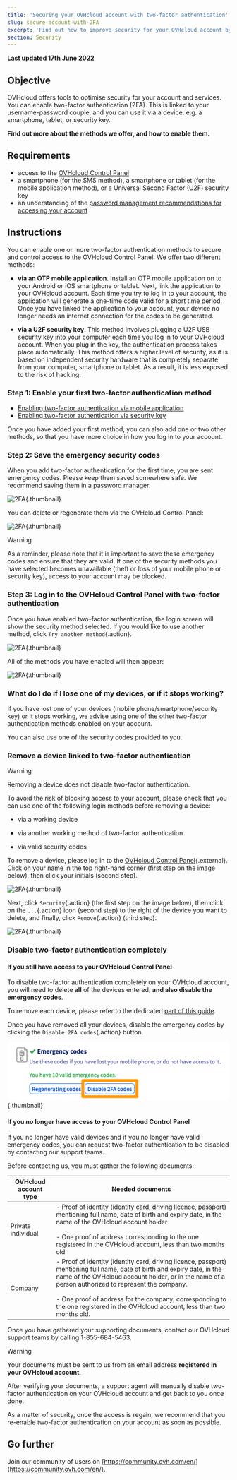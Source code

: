 ```yaml
---
title: 'Securing your OVHcloud account with two-factor authentication'
slug: secure-account-with-2FA
excerpt: 'Find out how to improve security for your OVHcloud account by enabling two-factor authentication'
section: Security
---
```


**Last updated 17th June 2022**

## Objective

OVHcloud offers tools to optimise security for your account and services.
You can enable two-factor authentication (2FA). This is linked to your username-password couple, and you can use it via a device: e.g. a smartphone, tablet, or security key. 

**Find out more about the methods we offer, and how to enable them.**

## Requirements

- access to the [OVHcloud Control Panel](https://ca.ovh.com/auth/?action=gotomanager&from=https://www.ovh.com/ca/en/&ovhSubsidiary=ca)
- a smartphone (for the SMS method), a smartphone or tablet (for the mobile application method), or a Universal Second Factor (U2F) security key
- an understanding of the [password management recommendations for accessing your account](../manage-password/)

## Instructions

You can enable one or more two-factor authentication methods to secure and control access to the OVHcloud Control Panel.
We offer two different methods:

- **via an OTP mobile application**. Install an OTP mobile application on to your Android or iOS smartphone or tablet. Next, link the application to your OVHcloud account. Each time you try to log in to your account, the application will generate a one-time code valid for a short time period.
Once you have linked the application to your account, your device no longer needs an internet connection for the codes to be generated.


- **via a U2F security key**. This method involves plugging a U2F USB security key into your computer each time you log in to your OVHcloud account. When you plug in the key, the authentication process takes place automatically. This method offers a higher level of security, as it is based on independent security hardware that is completely separate from your computer, smartphone or tablet. As a result, it is less exposed to the risk of hacking.

### Step 1: Enable your first two-factor authentication method

- [Enabling two-factor authentication via mobile application](../enable-two-factor-authentication-via-mobile-application/)
- [Enabling two-factor authentication via security key](../enable-two-factor-authentication-via-security-key/)

Once you have added your first method, you can also add one or two other methods, so that you have more choice in how you log in to your account.

### Step 2: Save the emergency security codes

When you add two-factor authentication for the first time, you are sent emergency codes. Please keep them saved somewhere safe. We recommend saving them in a password manager.

![2FA](images/2facodes.png){.thumbnail}

You can delete or regenerate them via the OVHcloud Control Panel:

![2FA](images/2facodesaction.png){.thumbnail}

> [!warning]
>
> As a reminder, please note that it is important to save these emergency codes and ensure that they are valid. If one of the security methods you have selected becomes unavailable (theft or loss of your mobile phone or security key), access to your account may be blocked.
>

### Step 3: Log in to the OVHcloud Control Panel with two-factor authentication

Once you have enabled two-factor authentication, the login screen will show the security method selected. If you would like to use another method, click `Try another method`{.action}.

![2FA](images/mobile_auth.png){.thumbnail}

All of the methods you have enabled will then appear:

![2FA](images/backupcode_auth.png){.thumbnail}

### What do I do if I lose one of my devices, or if it stops working?

If you have lost one of your devices (mobile phone/smartphone/security key) or it stops working, we advise using one of the other two-factor authentication methods enabled on your account.

You can also use one of the security codes provided to you. 

### Remove a device linked to two-factor authentication <a name="delete-device"></a>

> [!warning]
>
> Removing a device does not disable two-factor authentication. 
> 
> To avoid the risk of blocking access to your account, please check that you can use one of the following login methods before removing a device:
> 
> - via a working device
> 
> - via another working method of two-factor authentication 
> 
> - via valid security codes
> 

To remove a device, please log in to the [OVHcloud Control Panel](https://ca.ovh.com/auth/?action=gotomanager&from=https://www.ovh.com/ca/en/&ovhSubsidiary=ca){.external}. Click on your name in the top right-hand corner (first step on the image below), then click your initials (second step). 

![2FA](images/hub2FAb.png){.thumbnail}

Next, click `Security`{.action} (the first step on the image below), then click on the `...`{.action} icon (second step) to the right of the device you want to delete, and finally, click `Remove`{.action} (third step).

![2FA](images/remove_auth.png){.thumbnail}

### Disable two-factor authentication completely <a name="disable-2fa"></a>

#### If you still have access to your OVHcloud Control Panel

To disable two-factor authentication completely on your OVHcloud account, you will need to delete **all** of the devices entered, **and also disable the emergency codes**.

To remove each device, please refer to the dedicated [part of this guide](#delete-device).

Once you have removed all your devices, disable the emergency codes by clicking the `Disable 2FA codes`{.action}  button.

![2FA codes](images/disabling-codes.png){.thumbnail}

#### If you no longer have access to your OVHcloud Control Panel

If you no longer have valid devices and if you no longer have valid emergency codes, you can request two-factor authentication to be disabled by contacting our support teams.

Before contacting us, you must gather the following documents:

|OVHcloud account type|Needed documents|
|---|---|
|Private individual|- Proof of identity (identity card, driving licence, passport) mentioning full name, date of birth and expiry date, in the name of the OVHcloud account holder<br><br>- One proof of address corresponding to the one registered in the OVHcloud account, less than two months old.|
|Company|- Proof of identity (identity card, driving licence, passport) mentioning full name, date of birth and expiry date, in the name of the OVHcloud account holder, or in the name of a person authorized to represent the company.<br><br>- One proof of address for the company, corresponding to the one registered in the OVHcloud account, less than two months old. |

Once you have gathered your supporting documents, contact our OVHcloud support teams by calling 1-855-684-5463.

> [!warning]
>
> Your documents must be sent to us from an email address **registered in your OVHcloud account**.

After verifying your documents, a support agent will manually disable two-factor authentication on your OVHcloud account and get back to you once done.

As a matter of security, once the access is regain, we recommend that you re-enable two-factor authentication on your account as soon as possible.

## Go further

Join our community of users on [https://community.ovh.com/en/](https://community.ovh.com/en/).